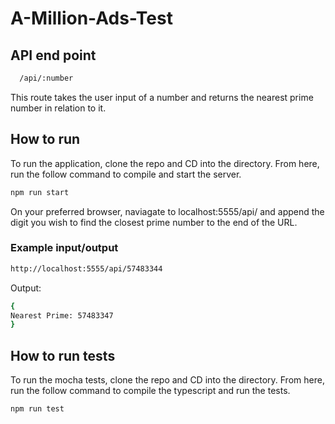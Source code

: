 # A-Million-Ads-Test

## API end point

```bash
  /api/:number
```

This route takes the user input of a number and returns the nearest prime number in relation to it.

## How to run

To run the application, clone the repo and CD into the directory.
From here, run the follow command to compile and start the server.

```bash
npm run start
```

On your preferred browser, naviagate to localhost:5555/api/ and append the digit you wish to find the closest prime number to the end of the URL.

### Example input/output

```bash
http://localhost:5555/api/57483344
```

Output:
```bash
{
Nearest Prime: 57483347
}
```

## How to run tests

To run the mocha tests, clone the repo and CD into the directory.
From here, run the follow command to compile the typescript and run the tests.
```bash
npm run test
```